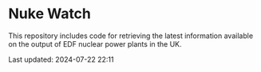 # Nuke Watch

This repository includes code for retrieving the latest information available on the output of EDF nuclear power plants in the UK.

Last updated: 2024-07-22 22:11